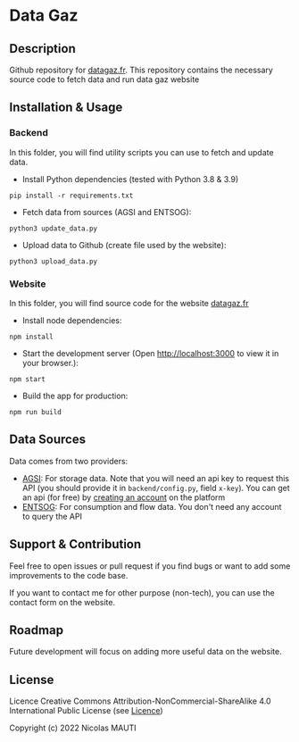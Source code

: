 # Data Gaz

## Description

Github repository for [datagaz.fr](datagaz.fr). 
This repository contains the necessary source code to fetch data and run data gaz website

## Installation & Usage

### Backend

In this folder, you will find utility scripts you can use to fetch and update data.

- Install Python dependencies (tested with Python 3.8 & 3.9)
```shell
pip install -r requirements.txt
```

- Fetch data from sources (AGSI and ENTSOG):
```shell
python3 update_data.py
```

- Upload data to Github (create file used by the website):
```shell
python3 upload_data.py
```

### Website

In this folder, you will find source code for the website [datagaz.fr](datagaz.fr)

- Install node dependencies:
```shell
npm install
```

- Start the development server (Open [http://localhost:3000](http://localhost:3000) to view it in your browser.):
```shell
npm start
```

- Build the app for production:
```shell
npm run build
```

## Data Sources

Data comes from two providers:
- [AGSI](https://agsi.gie.eu/): For storage data. Note that you will need an api key to request this API
  (you should provide it in `backend/config.py`, field `x-key`).
  You can get an api (for free) by [creating an account](https://agsi.gie.eu/account) on the platform
- [ENTSOG](https://transparency.entsog.eu/#/map): For consumption and flow data. 
  You don't need any account to query the API

## Support & Contribution

Feel free to open issues or pull request if you find bugs or want to add some improvements to the code base.

If you want to contact me for other purpose (non-tech), you can use the contact form on the website.

## Roadmap

Future development will focus on adding more useful data on the website.

## License

Licence Creative Commons Attribution-NonCommercial-ShareAlike 4.0 International Public License (see [Licence](LICENSE.md))

Copyright (c) 2022 Nicolas MAUTI
